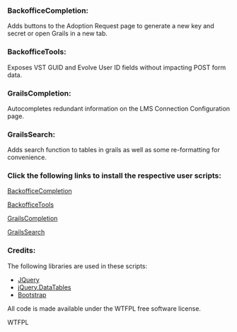 ### BackofficeCompletion:

Adds buttons to the Adoption Request page to generate a new key and secret or open Grails in a new tab.

### BackofficeTools:

Exposes VST GUID and Evolve User ID fields without impacting POST form data.

### GrailsCompletion:

Autocompletes redundant information on the LMS Connection Configuration page.

### GrailsSearch:

Adds search function to tables in grails as well as some re-formatting for convenience.


### Click the following links to install the respective user scripts:

[BackofficeCompletion](https://github.com/DanteTheEgregore/sitetools/raw/master/BackofficeCompletion.user.js)

[BackofficeTools](https://github.com/DanteTheEgregore/sitetools/raw/master/BackofficeTools.user.js)

[GrailsCompletion](https://github.com/DanteTheEgregore/sitetools/raw/master/GrailsCompletion.user.js)

[GrailsSearch](https://github.com/DanteTheEgregore/sitetools/raw/master/GrailsSearch.user.js)

### Credits:

The following libraries are used in these scripts:

 - [JQuery](https://jquery.com/)
 - [jQuery.DataTables](https://datatables.net/)
 - [Bootstrap](https://getbootstrap.com/)

All code is made available under the WTFPL free software license.

<a href="http://www.wtfpl.net/"><img
       src="http://www.wtfpl.net/wp-content/uploads/2012/12/wtfpl-badge-4.png"
       width="80" height="15" alt="WTFPL" /></a>
